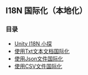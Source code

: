 ## I18N 国际化（本地化）  

### 目录   
* [Unity I18N 小探](https://zhuanlan.zhihu.com/p/81159633)  
* [使用Txt文本文档国际化](./I18N_By_Txt)  
* [使用Json文件国际化](./I18N_By_Json)  
* [使用CSV文件国际化](./I18N_By_Csv)  

